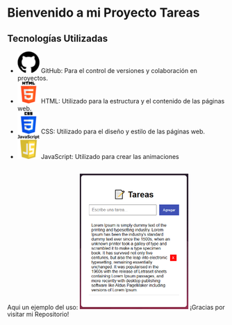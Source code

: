 # Bienvenido a mi Proyecto Tareas

## Tecnologías Utilizadas

- <img src="skills/github.png" alt="GitHub" width="50"> GitHub: Para el control de versiones y colaboración en proyectos.
- <img src="skills/html.png" alt="Html" width="50"> HTML: Utilizado para la estructura y el contenido de las páginas web.
- <img src="skills/css-3.png" alt="CSS" width="50"> CSS: Utilizado para el diseño y estilo de las páginas web.
- <img src="skills/javascript.png" alt="JavaScript" width="50"> JavaScript: Utilizado para crear las animaciones
<br>
Aqui un ejemplo del uso:
<img src="imagenes/ejemplo.PNG" alt="Ejemplo" width="250">
¡Gracias por visitar mi Repositorio!
